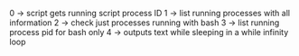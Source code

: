 0 -> script gets running script process ID 
1 -> list running processes with all information
2 -> check just processes running with bash
3 -> list running process pid for bash only
4 -> outputs text while sleeping in a while infinity loop
